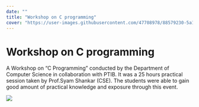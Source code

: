 ```yaml
---
date: ""
title: "Workshop on C programming"
cover: "https://user-images.githubusercontent.com/47708978/88579230-5a18b900-d067-11ea-8c19-ba4aa96836d2.jpg"
---
```

# Workshop on C programming

A Workshop on “C Programming” conducted by the Department of Computer Science in collaboration with PTIB. It was a 25 hours practical session taken by Prof.Syam Shankar (CSE). The students were able to gain good amount of practical knowledge and exposure through this event.

![](https://user-images.githubusercontent.com/47708978/88576897-c8f41300-d063-11ea-9c4b-a5db88870e24.jpg)